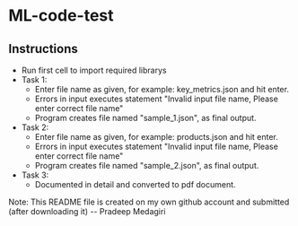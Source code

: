 # ML-code-test

## Instructions
- Run first cell to import required librarys
- Task 1:
  - Enter file name as given, for example: key_metrics.json and hit enter.
  - Errors in input executes statement "Invalid input file name, Please enter correct file name"
  - Program creates file named "sample_1.json", as final output.
- Task 2:
  - Enter file name as given, for example: products.json and hit enter.
  - Errors in input executes statement "Invalid input file name, Please enter correct file name"
  - Program creates file named "sample_2.json", as final output.
- Task 3:
  - Documented in detail and converted to pdf document.


Note: This README file is created on my own github account and submitted (after downloading it)
-- Pradeep Medagiri

